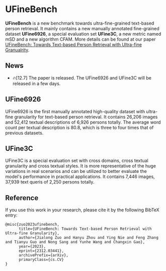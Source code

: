 # UFineBench
**UFineBench** is a new benchmark towards ultra-fine-grained text-based person retrieval. It mainly contains a new manually annotated fine-grained dataset **UFine6926**, a special evaluation set **UFine3C**, a new metric named mSD and a new algorithm CFAM. More details can be found at our paper [UFineBench: Towards Text-based Person Retrieval with Ultra-fine Granualrity](https://arxiv.org/abs/2312.03441).

## News
* 🔥[12.7] The paper is released. The UFine6926 and UFine3C will be released in a few days.
  
## UFine6926
UFine6926 is the first manually annotated high-quality dataset with ultra-fine granularity for text-based person retrieval. It contains 26,206 images and 52,412 textual descriptions of 6,926 persons totally. The average word count per textual description is 80.8, which is three to four times that of previous datasets.

## UFine3C
UFine3C is a special evaluation set with cross domains, cross textual granularity and cross textual styles. It is more representative of the huge variations in real scenarios and can be utilized to better evaluate the model's performance in practical applications. It contains 7,446 images, 37,939 text queris of 2,250 persons totally. 

## Reference
If you use this work in your research, please cite it by the following BibTeX entry:
```
@misc{zuo2023ufinebench,
      title={UFineBench: Towards Text-based Person Retrieval with Ultra-fine Granularity}, 
      author={Jialong Zuo and Hanyu Zhou and Ying Nie and Feng Zhang and Tianyu Guo and Nong Sang and Yunhe Wang and Changxin Gao},
      year={2023},
      eprint={2312.03441},
      archivePrefix={arXiv},
      primaryClass={cs.CV}
}
